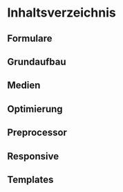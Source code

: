 <h1>Inhaltsverzeichnis</h1>
<h2>Formulare</h2>
<h2>Grundaufbau</h2>
<h2>Medien</h2>
<h2>Optimierung</h2>
<h2>Preprocessor</h2>
<h2>Responsive</h2>
<h2>Templates</h2>
